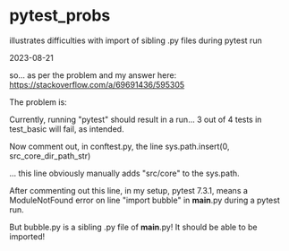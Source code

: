 # pytest_probs
illustrates difficulties with import of sibling .py files during pytest run

2023-08-21

so... as per the problem and my answer here: https://stackoverflow.com/a/69691436/595305

The problem is:

Currently, running "pytest" should result in a run... 3 out of 4 tests in test_basic will fail, as intended.

Now comment out, in conftest.py, the line 
sys.path.insert(0, src_core_dir_path_str)

... this line obviously manually adds "src/core" to the sys.path. 

After commenting out this line, in my setup, pytest 7.3.1, means a ModuleNotFound error on line "import bubble" in __main__.py during a pytest run.

But bubble.py is a sibling .py file of __main__.py! It should be able to be imported!
